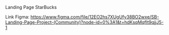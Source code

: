Landing Page StarBucks

Link Figma: https://www.figma.com/file/12EO2hs7XUgUfy38BO2wxe/SB-Landing-Page-Project-(Community)?node-id=0%3A1&t=hdKsqMqflt9qjjJ5-1
